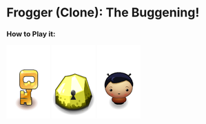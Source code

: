 # Frogger (Clone): The Buggening!
### How to Play it:

![Key](/images/Key.png)
![Door](/images/Door.png)
![Steve](/images/char-boy.png)
